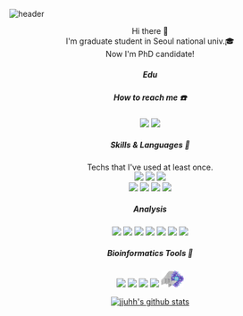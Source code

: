 ![header](https://capsule-render.vercel.app/api?type=waving&text=Juhyun%20Kim's%20GIT&fontColor=FFFFFF&fontSize=40&height=180&fontAlignY=30&fontAlign=80)
<div align="center">



  Hi there 👋    
  I'm graduate student in Seoul national univ.:mortar_board:   
  Now I'm PhD candidate!


  ##### Edu 


  ##### How to reach me :telephone:
  <img src="https://img.shields.io/badge/juhyunk@snu.ac.kr-DB4437?style=flat-square&logo=gmail&logoColor=white"/>
  <img src="https://img.shields.io/badge/juhyunk_-00ACEE?style=flat-square&logo=twitter&logoColor=white"/>

  ##### Skills & Languages :wrench:
  Techs that I've used at least once.  
  <img src="https://img.shields.io/badge/python-FFD43B?style=flat-square&logo=python&logoColor=white"/>
  <img src="https://img.shields.io/badge/R-4285F4?style=flat-square&logo=R&logoColor=white"/>
  <img src="https://img.shields.io/badge/bash-4EAA25?style=flat-square&logo=GNOMETerminal&logoColor=white"/>   
  <img src="https://img.shields.io/badge/Linux-dd4814?style=flat-square&logo=LINUX&logoColor=white"/>
  <img src="https://img.shields.io/badge/CenOS-262577?style=flat-square&logo=CentOS&logoColor=white"/>
  <img src="https://img.shields.io/badge/Windows-00A4EF?style=flat-square&logo=WINDOWS&logoColor=white"/>
  <img src="https://img.shields.io/badge/macOS-000000?style=flat-square&logo=MACOS&logoColor=white"/>
  
  ##### Analysis
  <img src="https://img.shields.io/badge/GWAS-FFF4DF?style=flat-square"/>
  <img src="https://img.shields.io/badge/GWIS-FFF4DF?style=flat-square"/>
  <img src="https://img.shields.io/badge/QuantSeq-FFF4DF?style=flat-square"/>
  <img src="https://img.shields.io/badge/single%20cell%20eQTL-FFF4DF?style=flat-square"/>
  <img src="https://img.shields.io/badge/scRNA%20seq-FFF4DF?style=flat-square"/>
  <img src="https://img.shields.io/badge/snATAC%20seq-FFF4DF?style=flat-square"/>
  <img src="https://img.shields.io/badge/Visium-FFF4DF?style=flat-square"/>

  ##### Bioinformatics Tools :wrench:
  <img src="https://user-images.githubusercontent.com/68099699/184331171-95378c84-f5bf-4033-b581-351628ec3c30.png" height="30">
  <img src="https://repository-images.githubusercontent.com/33702544/b4400c80-718b-11e9-9f3a-306c07a5f3de" height="30">
  <img src="https://docs.scvi-tools.org/en/stable/_static/logo.png"  height="30">
  <img src="https://github.com/wheaton5/souporcell/raw/master/souporcell_star.png"  height="30">
  <img src="https://github.com/broadinstitute/CellBender/blob/master/docs/source/_static/design/logo_250_185.png" height="30">
  </a>
          
           
  [![jjuhh's github stats](https://github-readme-stats.vercel.app/api/top-langs/?username=jjuhh&show_icons=true&hide_border=true&title_color=004386&icon_color=004386&layout=compact)](https://github.com/jjuhh)

</a>
</div>

